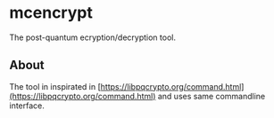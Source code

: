 # mcencrypt

The post-quantum ecryption/decryption tool.

## About
The tool in inspirated in
[https://libpqcrypto.org/command.html](https://libpqcrypto.org/command.html)
and uses same commandline interface.

